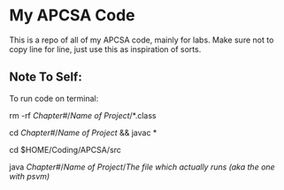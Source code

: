 # My APCSA Code

This is a repo of all of my APCSA code, mainly for labs. Make sure not to copy line for line, just use this as inspiration of sorts.

## Note To Self:

To run code on terminal:

rm -rf *Chapter#*/*Name of Project*/\*.class

cd *Chapter#*/*Name of Project* && javac *

cd $HOME/Coding/APCSA/src

java *Chapter#*/*Name of Project*/*The file which actually runs (aka the one with psvm)*
